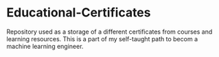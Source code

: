 # Educational-Certificates
 
Repository used as a storage of a different certificates from courses and learning resources.
This is a part of my self-taught path to becom a machine learning engineer.
